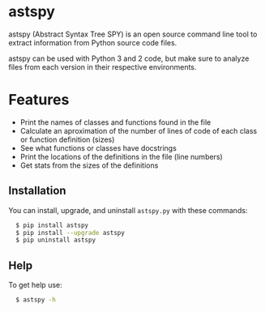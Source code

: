 # astspy
astspy (Abstract Syntax Tree SPY) is an open source command line tool to
extract information from Python source code files.

astspy can be used with Python 3 and 2 code, but make sure to
analyze files from each version in their respective environments.

# Features
- Print the names of classes and functions found in the file
- Calculate an aproximation of the number of lines of code of each class
  or function definition (sizes)
- See what functions or classes have docstrings
- Print the locations of the definitions in the file (line numbers)
- Get stats from the sizes of the definitions

## Installation

You can install, upgrade, and uninstall ``astspy.py`` with these commands:

```sh
  $ pip install astspy
  $ pip install --upgrade astspy
  $ pip uninstall astspy
```

## Help

To get help use:

```sh
  $ astspy -h
```
